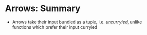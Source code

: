 # Arrows: Summary

- Arrows take their input bundled as a tuple, i.e. *uncurryied*, unlike functions which prefer their input curryied
